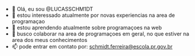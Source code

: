 - 👋 Olá, eu sou @LUCASSCHM1DT
- 👀 estou interessado atualmente por novas experiencias na area de programaçao 
- 🌱 estou aprendendo atualmente sobre programaçoes na web
- 💞️ busco colaborar na area de programaçoes em geral, no que estiver na area dos meus conhecimentos
- 📫 pode entrar em contato por: schmidt.ferreira@escola.pr.gov.br

<!---
LUCASSCHM1DT/LUCASSCHM1DT is a ✨ special ✨ repository because its `README.md` (this file) appears on your GitHub profile.
You can click the Preview link to take a look at your changes.
--->
